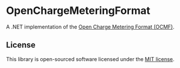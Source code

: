 # OpenChargeMeteringFormat

A .NET implementation of the [Open Charge Metering Format (OCMF)](https://github.com/SAFE-eV/OCMF-Open-Charge-Metering-Format).

## License

This library is open-sourced software licensed under the [MIT license](LICENSE).
